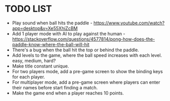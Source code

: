 # TODO LIST

* Play sound when ball hits the paddle - https://www.youtube.com/watch?app=desktop&v=Xe55XhiZcBM
* Add 1 player mode with AI to play against the human - https://stackoverflow.com/questions/4577814/pong-how-does-the-paddle-know-where-the-ball-will-hit
* There's a bug when the ball hit the top or behind the paddle.
* Add levels to the game, where the ball speed increases with each level. easy, medium, hard?
* Make title constant unique.
* For two players mode, add a pre-game screen to show the binding keys for each player.
* For multiplayer mode, add a pre-game screen where players can enter their names before start finding a match.
* Make the game end when a player reaches 10 points.
